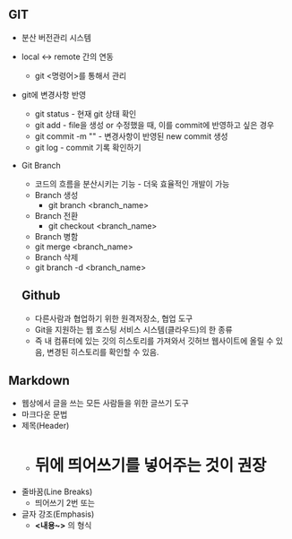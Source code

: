 ## GIT

* 분산 버전관리 시스템
* local <-> remote 간의 연동
  * git <명령어>를 통해서 관리
* git에 변경사항 반영
  * git status - 현재 git 상태 확인
  * git add <filename> - file을 생성 or 수정했을 때, 이를 commit에 반영하고 싶은 경우
  * git commit -m "<commit msg>" - 변경사항이 반영된 new commit 생성
  * git log - commit 기록 확인하기
* Git Branch
  * 코드의 흐름을 분산시키는 기능 - 더욱 효율적인 개발이 가능
  * Branch 생성
    * git branch <branch_name>
  * Branch 전환
    * git checkout <branch_name>
   * Branch 병함
    * git merge <branch_name>
   * Branch 삭제
    * git branch -d <branch_name>
    
  ## Github
  
  * 다른사람과 협업하기 위한 원격저장소, 협업 도구
  * Git을 지원하는 웹 호스팅 서비스 시스템(클라우드)의 한 종류
  * 즉 내 컴퓨터에 있는 깃의 히스토리를 가져와서 깃허브 웹사이트에 올릴 수 있음, 변경된 히스토리를    확인할 수 있음.
  
 ## Markdown
 
 * 웹상에서 글을 쓰는 모든 사람들을 위한 글쓰기 도구
 * 마크다운 문법
  * 제목(Header)
    * # 뒤에 띄어쓰기를 넣어주는 것이 권장
  * 줄바꿈(Line Breaks)
    * 띄어쓰기 2번 또는 <br/>
  * 글자 강조(Emphasis)
    *  **<내용~>** 의 형식
